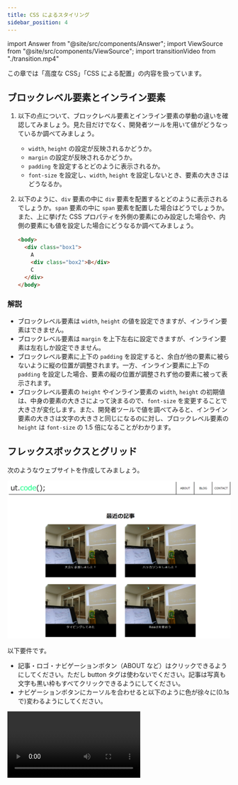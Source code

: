 ```yaml
---
title: CSS によるスタイリング
sidebar_position: 4
---
```


import Answer from "@site/src/components/Answer";
import ViewSource from "@site/src/components/ViewSource";
import transitionVideo from "./transition.mp4"

この章では「高度な CSS」「CSS による配置」の内容を扱っています。

## ブロックレベル要素とインライン要素

1. 以下の点について、ブロックレベル要素とインライン要素の挙動の違いを確認してみましょう。見た目だけでなく、開発者ツールを用いて値がどうなっているか調べてみましょう。

   - `width`, `height` の設定が反映されるかどうか。
   - `margin` の設定が反映されるかどうか。
   - `padding` を設定するとどのように表示されるか。
   - `font-size` を設定し、`width`, `height` を設定しないとき、要素の大きさはどうなるか。

2. 以下のように、`div` 要素の中に `div` 要素を配置するとどのように表示されるでしょうか。`span` 要素の中に `span` 要素を配置した場合はどうでしょうか。また、上に挙げた CSS プロパティを外側の要素にのみ設定した場合や、内側の要素にも値を設定した場合にどうなるか調べてみましょう。

   ```html title="index.html"
   <body>
     <div class="box1">
       A
       <div class="box2">B</div>
       C
     </div>
   </body>
   ```

### 解説

- ブロックレベル要素は `width`, `height` の値を設定できますが、インライン要素はできません。
- ブロックレベル要素は `margin` を上下左右に設定できますが、インライン要素は左右しか設定できません。
- ブロックレベル要素に上下の `padding` を設定すると、余白が他の要素に被らないように縦の位置が調整されます。一方、インライン要素に上下の `padding` を設定した場合、要素の縦の位置が調整されず他の要素に被って表示されます。
- ブロックレベル要素の `height` やインライン要素の `width`, `height` の初期値は、中身の要素の大きさによって決まるので、`font-size` を変更することで大きさが変化します。また、開発者ツールで値を調べてみると、インライン要素の大きさは文字の大きさと同じになるのに対し、ブロックレベル要素の `height` は `font-size` の 1.5 倍になることがわかります。

## フレックスボックスとグリッド

次のようなウェブサイトを作成してみましょう。

![ut.code();のウェブサイト](utcodeWeb.png)

以下要件です。

- 記事・ロゴ・ナビゲーションボタン（ABOUT など）はクリックできるようにしてください。ただし button タグは使わないでください。記事は写真も文字も黒い枠もすべてクリックできるようにしてください。
- ナビゲーションボタンにカーソルを合わせると以下のように色が徐々に(0.1s で)変わるようにしてください。

<video src={transitionVideo} controls />

- 記事の画像は以下からダウンロードしてください。
  [download](article.jpg)

### 解答例

<ViewSource url={import.meta.url} path="_samples/flexbox-grid" />

## position

```html
<!DOCTYPE html>
<html lang="ja">
  <head>
    <meta charset="UTF-8" />
    <meta http-equiv="X-UA-Compatible" content="IE=edge" />
    <meta name="viewport" content="width=device-width, initial-scale=1.0" />
    <title>スタイルシート大学 文化祭</title>
    <link rel="stylesheet" href="style.css" />
  </head>
  <body>
    <div id="header">
      <h1>スタイルシート大学 文化祭</h1>
      <p>〜Collage of Style Sheet (CSS) Festival〜</p>
    </div>
    <div id="wrapper">
      <p>以下では、場所ごとに開催企画を紹介します。</p>
      <h2 class="district">中央通り屋台</h2>
      <div class="card">
        <h3>牛串</h3>
        <p>牛串を販売しています。おいしいよ。</p>
        <div class="reservation not-needed">予約不要</div>
      </div>
      <div class="card">
        <h3>牛串</h3>
        <p>牛串を販売しています。おいしいよ。</p>
        <div class="reservation not-needed">予約不要</div>
      </div>
      <div class="card">
        <h3>牛串</h3>
        <p>牛串を販売しています。おいしいよ。</p>
        <div class="reservation not-needed">予約不要</div>
      </div>

      <h2 class="district">屋外ステージ</h2>
      <div class="card">
        <h3>軽音サークル ライブ</h3>
        <p>軽音サークルがライブを披露します。</p>
        <div class="reservation not-needed">予約不要</div>
      </div>
      <div class="card">
        <h3>軽音サークル ライブ</h3>
        <p>軽音サークルがライブを披露します。</p>
        <div class="reservation not-needed">予約不要</div>
      </div>
      <div class="card">
        <h3>軽音サークル ライブ</h3>
        <p>軽音サークルがライブを披露します。</p>
        <div class="reservation not-needed">予約不要</div>
      </div>

      <h2 class="district">屋内ステージ</h2>
      <div class="card">
        <h3>ジャズダンス</h3>
        <p>ジャズダンスを披露します。</p>
        <div class="reservation needed">予約必要</div>
      </div>
      <div class="card">
        <h3>ジャズダンス</h3>
        <p>ジャズダンスを披露します。</p>
        <div class="reservation needed">予約必要</div>
      </div>
      <div class="card">
        <h3>ジャズダンス</h3>
        <p>ジャズダンスを披露します。</p>
        <div class="reservation needed">予約必要</div>
      </div>

      <h2 class="district">教室棟</h2>
      <div class="card">
        <h3>映画サークル上映会</h3>
        <p>部員が制作した映画を上映しています。</p>
        <div class="reservation needed">予約必要</div>
      </div>
      <div class="card">
        <h3>映画サークル上映会</h3>
        <p>部員が制作した映画を上映しています。</p>
        <div class="reservation needed">予約必要</div>
      </div>
      <div class="card">
        <h3>映画サークル上映会</h3>
        <p>部員が制作した映画を上映しています。</p>
        <div class="reservation needed">予約必要</div>
      </div>

      <h2 class="district">講堂</h2>
      <div class="card">
        <h3>合唱サークル 演奏会</h3>
        <p>合唱サークルが演奏会を行います。</p>
        <div class="reservation needed">予約必要</div>
      </div>
      <div class="card">
        <h3>合唱サークル 演奏会</h3>
        <p>合唱サークルが演奏会を行います。</p>
        <div class="reservation needed">予約必要</div>
      </div>
      <div class="card">
        <h3>合唱サークル 演奏会</h3>
        <p>合唱サークルが演奏会を行います。</p>
        <div class="reservation needed">予約必要</div>
      </div>
    </div>
  </body>
</html>
```

```css
body {
  margin: 0;
  font-weight: normal;
}

h1,
h2,
h3 {
  font-weight: normal;
}

#header {
  text-align: center;

  width: 100%;
  height: 160px;
  background-color: lightblue;
  padding: 20px;
  z-index: 10;
}

#wrapper {
  max-width: 600px;
  margin: auto;
  padding: 20px;
}

.card {
  border: 1px solid #aaa;
  padding: 20px;
}

.district {
  background-color: #ddd;
  margin: 0;
}

.reservation {
  width: 5rem;
  text-align: center;
}

.needed {
  background-color: lightpink;
}

.not-needed {
  background-color: lightgreen;
}
```

### 問題

1. 水色の部分(ヘッダー)が、スクロールしても同じ位置にとどまるようにしてみましょう。

(ヒント)

- `#header` を固定すると、その下の `#wrapper` の部分が隠れてしまいますか？これは `#header` を固定したことによって、`#header` が画面手前に向かって浮いたようになり、空いたスペースに `#wrapper` が入り込んだためです。

  - 解説画像（横から見た画像など……）

- `#wrapper` の上部に適切なサイズの余白を設けることで対処しましょう。

<Answer>

以下を追加しましょう。

```css
#header {
  position: fixed;
  top: 0;
}
```

ヘッダーの下の部分が隠れてしまうのを防ぐために、以下を記述します。

```css
#wrapper {
  margin-top: 200px;
}
```

<ViewSource url={import.meta.url} path="_samples/1_fixed" />
</Answer>

2. 「予約不要」「予約必要」といった表示が、各企画のカードの右上に表示されるようにしましょう。
   - 画像

<Answer>

以下を追加しましょう。

```css
.reservation {
  position: absolute;
  top: 20px;
  right: 20px;
}
```

```css
.card {
  position: relative;
}
```

<ViewSource url={import.meta.url} path="_samples/2_relative-absolute" />
</Answer>

3. (発展) 「中央通り屋台」「屋外ステージ」などの場所の名前が、その場所の企画が画面上にある間は上部にとどまるようにしてみましょう。
   - 動画

<Answer>

以下を追加しましょう。

```css
.district {
  background-color: #ddd;
  margin: 0;
  /* 以下の部分を追加: (3) */
  position: sticky;
  top: 200px;
  z-index: 5;
}
```

<ViewSource url={import.meta.url} path="_samples/3_sticky" />

</Answer>

## レスポンシブデザイン

スマホは縦向き、横向きの両方で使います。両方の画面を一つの CSS でデザインする練習をしましょう。

以下要件です。画面上に「縦」「横」の 2 文字を表示した上で、

- 画面が縦長の時は、「縦」を赤くし、赤い下線を引く
- 画面が横長の時は、「横」を赤くし、赤い下線を引く

### 解答例

<Answer>

デバイスが縦長か横長か判別するのに使うメディア特性は `orientation` です。

```html title="index.html"
<!DOCTYPE html>
<html lang="ja">
  <head>
    <meta charset="utf-8" />
    <title>課題</title>
    <link rel="stylesheet" href="style.css" />
    <meta name="viewport" content="width=device-width, initial-scale=1.0" />
  </head>
  <body>
    <div id="landscape">横</div>
    <div id="portrait">縦</div>
  </body>
</html>
```

```css title="style.css"
@media (orientation: landscape) {
  #landscape {
    color: red;
    text-decoration-line: underline;
    text-decoration-color: red;
    text-decoration-style: solid;
  }
}

@media (orientation: portrait) {
  #portrait {
    color: red;
    text-decoration-line: underline;
    text-decoration-color: red;
    text-decoration-style: solid;
  }
}
```

<ViewSource url={import.meta.url} path="_samples/responsive-design" />

</Answer>
